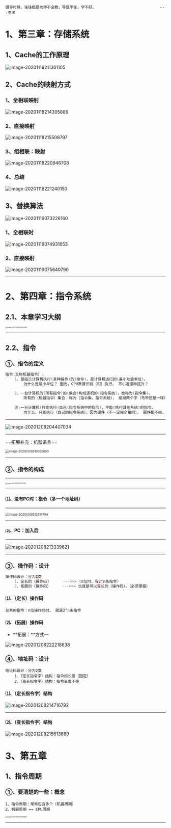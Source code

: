 ~~~
很多时候，往往都是老师不会教，导致学生，学不好。							---老洋
~~~





# 1、第三章：存储系统

## 1、Cache的工作原理

![image-20201118211301105](https://gitee.com/sheep-are-flying-in-the-sky/my-picture/raw/master/picture3/image-20201118221240150.png)



## 2、Cache的映射方式

### 1、全相联映射

![image-20201118214305886](https://gitee.com/sheep-are-flying-in-the-sky/my-picture/raw/master/picture3/image-20201118221240150.png)



### 2、直接映射

![image-20201118215508797](https://gitee.com/sheep-are-flying-in-the-sky/my-picture/raw/master/picture3/image-20201118221240150.png)



### 3、组相联：映射

![image-20201118220946708](https://gitee.com/sheep-are-flying-in-the-sky/my-picture/raw/master/picture3/image-20201118221240150.png)

### 4、总结

![image-20201118221240150](https://gitee.com/sheep-are-flying-in-the-sky/my-picture/raw/master/picture3/image-20201118221240150.png)

## 3、替换算法

![image-20201119073226160](https://gitee.com/sheep-are-flying-in-the-sky/my-picture/raw/master/picture3/image-20201118221240150.png)

### 1、全相联时

![image-20201119074931653](https://gitee.com/sheep-are-flying-in-the-sky/my-picture/raw/master/picture3/image-20201118214305886.png)

### 2、直接映射

![image-20201119075640790](https://gitee.com/sheep-are-flying-in-the-sky/my-picture/raw/master/picture3/image-20201118214305886.png)



---

# 2、第四章：指令系统

## 2.1、本章学习大纲

<img src="https://gitee.com/sheep-are-flying-in-the-sky/my-picture/raw/master/picture4/image-20201208203822448.png" alt="image-20201208203822448" style="zoom: 33%;" />

---

## 2.2、指令

### ①、指令的定义

~~~java
指令(又称机器指令）:
	1、是指示计算机执行(某种操作)的(命令)，是计算机运行的(最小功能单位)。
   		为什么是最小单位？ 因为，CPU直接识别（和）执行， 不小速度咋提升？
   
	2、一台计算机的(所有指令)的(集合)构成该机的(指令系统)，也称为(指令集)。
   		所有的（机器指令）集合：称为（指令集、指令系统）， 缩减两个字（马甲还是一样）
   
	注:一台计算机(只能执行)自己(指令系统中的指令)，不能(执行其他系统)的指令。
   		为什么，只能执行（自己的指令系统），因为硬件（不一定完全相同）， 器件都不同，你说呢？
~~~

---

![image-20201208204407034](https://gitee.com/sheep-are-flying-in-the-sky/my-picture/raw/master/picture4/image-20201208204407034.png)

---

==拓展补充：机器语言==

<img src="https://gitee.com/sheep-are-flying-in-the-sky/my-picture/raw/master/picture4/image-20201208210025890.png" alt="image-20201208210025890" style="zoom: 67%;" />

---

### ②、指令的构成

---

<img src="https://gitee.com/sheep-are-flying-in-the-sky/my-picture/raw/master/picture4/image-20201208211517780.png" alt="image-20201208211517780" style="zoom: 33%;" />

---

#### ⑴、没有PC时：指令（多一个地址码）

---

<img src="https://gitee.com/sheep-are-flying-in-the-sky/my-picture/raw/master/picture4/image-20201208212816794.png" alt="image-20201208212816794" style="zoom: 67%;" />

---

#### ⑵、PC：加入后

----

![image-20201208213339621](https://gitee.com/sheep-are-flying-in-the-sky/my-picture/raw/master/picture4/image-20201208213339621.png)

---

### ③、操作码：设计

~~~java
操作码设计：分为2类
	1、定长的（操作码)      --->>> (n位时，有2^n条指令)
	2、拓展的（操作码）     --->>> 也就是可以变长的（操作码），（必须掌握）   
~~~

#### ⑴、（定长）操作码

~~~
总共的指令：n位操作码时， 就是2^n条指令
~~~

#### ⑵、（拓展）操作码

- **拓展：**方式一

![image-20201208222218638](https://gitee.com/sheep-are-flying-in-the-sky/my-picture/raw/master/picture4/image-20201208222218638.png)



### ④、地址码：设计

~~~
地址码设计：分为2类
	1、（定长指令字）结构：指令的长度（固定）
	2、（变长指令字）结构：指令长度不等
~~~



#### ⑴、（定长指令字）结构



![image-20201208214716792](https://gitee.com/sheep-are-flying-in-the-sky/my-picture/raw/master/picture4/image-20201208214716792.png)

---



#### ⑵、（变长指令字）结构

![image-20201208215613689](https://gitee.com/sheep-are-flying-in-the-sky/my-picture/raw/master/picture4/image-20201208215613689.png)













# 3、第五章

## 1、指令周期

### ①、要清楚的一些：概念

~~~
1、指令周期：常常包含多个（机器周期）
2、机器周期 == CPU周期
~~~

<img src="https://gitee.com/sheep-are-flying-in-the-sky/my-picture/raw/master/picture4/image-20201206220848967.png" alt="image-20201206220848967" style="zoom: 33%;" />

---

